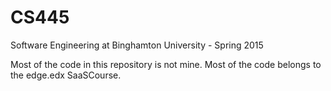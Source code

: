 # CS445
Software Engineering at Binghamton University - Spring 2015

Most of the code in this repository is not mine. Most of the code
belongs to the edge.edx SaaSCourse.
